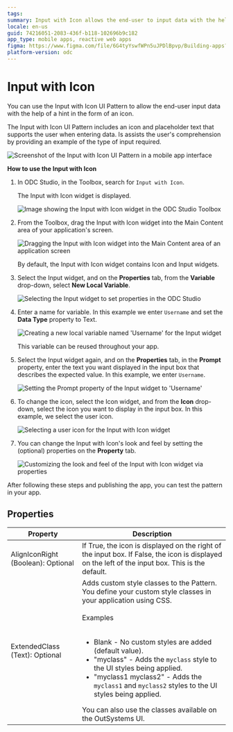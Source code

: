 ```yaml
---
tags: 
summary: Input with Icon allows the end-user to input data with the help of a hint.
locale: en-us
guid: 74216051-2083-436f-b118-102696b9c182
app_type: mobile apps, reactive web apps
figma: https://www.figma.com/file/6G4tyYswfWPn5uJPDlBpvp/Building-apps?type=design&node-id=3203%3A15522&t=ZwHw8hXeFhwYsO5V-1
platform-version: odc
---
```


# Input with Icon

You can use the Input with Icon UI Pattern to allow the end-user input data with the help of a hint in the form of an icon.

The Input with Icon UI Pattern includes an icon and placeholder text that supports the user when entering data. Is assists the user's comprehension by providing an example of the type of input required.  

![Screenshot of the Input with Icon UI Pattern in a mobile app interface](images/inputwithicon-8-ss.png "Input with Icon UI Pattern")

**How to use the Input with Icon**

1. In ODC Studio, in the Toolbox, search for `Input with Icon`.

    The Input with Icon widget is displayed.

    ![Image showing the Input with Icon widget in the ODC Studio Toolbox](images/inputwithicon-1-ss.png "Input with Icon Widget in ODC Studio Toolbox")

1. From the Toolbox, drag the Input with Icon widget into the Main Content area of your application's screen.

    ![Dragging the Input with Icon widget into the Main Content area of an application screen](images/inputwithicon-2-ss.png "Dragging Input with Icon Widget")

    By default, the Input with Icon widget contains Icon and Input widgets.

1. Select the Input widget, and on the **Properties** tab, from the **Variable** drop-down, select **New Local Variable**.

    ![Selecting the Input widget to set properties in the ODC Studio](images/inputwithicon-3-ss.png "Selecting Input Widget")

1. Enter a name for variable. In this example we enter `Username` and set the **Data Type** property to Text.

    ![Creating a new local variable named 'Username' for the Input widget](images/inputwithicon-4-ss.png "Creating New Local Variable")

    This variable can be reused throughout your app.

1. Select the Input widget again, and on the **Properties** tab, in the **Prompt** property, enter the text you want displayed in the input box that describes the expected value. In this example, we enter `Username`.

    ![Setting the Prompt property of the Input widget to 'Username'](images/inputwithicon-5-ss.png "Setting Prompt Property")

1. To change the icon, select the Icon widget, and from the **Icon** drop-down, select the icon you want to display in the input box. In this example, we select the user icon.

    ![Selecting a user icon for the Input with Icon widget](images/inputwithicon-6-ss.png "Selecting Icon for Input")

1. You can change the Input with Icon's look and feel by setting the (optional) properties on the **Property** tab.

    ![Customizing the look and feel of the Input with Icon widget via properties](images/inputwithicon-7-ss.png "Customizing Input with Icon Appearance")

After following these steps and publishing the app, you can test the pattern in your app.

## Properties

| Property                           | Description                                                                                                                                                                                                                                                                                                                                                                                                                                                                                                                                                                                                                        |
|------------------------------------|------------------------------------------------------------------------------------------------------------------------------------------------------------------------------------------------------------------------------------------------------------------------------------------------------------------------------------------------------------------------------------------------------------------------------------------------------------------------------------------------------------------------------------------------------------------------------------------------------------------------------------|
| AlignIconRight (Boolean): Optional | If True, the icon is displayed on the right of the input box. If False, the icon is displayed on the left of the input box. This is the default.                                                                                                                                                                                                                                                                                                                                                                                                                                                                                   |
| ExtendedClass (Text): Optional     | Adds custom style classes to the Pattern. You define your custom style classes in your application using CSS.<br/><br/>Examples<br/><br/> <ul><li>Blank - No custom styles are added (default value).</li><li>"myclass" - Adds the ``myclass`` style to the UI styles being applied.</li><li>"myclass1 myclass2" - Adds the ``myclass1`` and ``myclass2`` styles to the UI styles being applied.</li></ul>You can also use the classes available on the OutSystems UI. |
